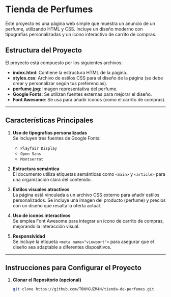 # Tienda de Perfumes

Este proyecto es una página web simple que muestra un anuncio de un perfume, utilizando HTML y CSS. Incluye un diseño moderno con tipografías personalizadas y un ícono interactivo de carrito de compras.

## Estructura del Proyecto

El proyecto está compuesto por los siguientes archivos:

- **index.html**: Contiene la estructura HTML de la página.
- **styles.css**: Archivo de estilos CSS para el diseño de la página (se debe crear y personalizar según tus preferencias).
- **perfume.jpg**: Imagen representativa del perfume.
- **Google Fonts**: Se utilizan fuentes externas para mejorar el diseño.
- **Font Awesome**: Se usa para añadir íconos (como el carrito de compras).

---

## Características Principales

1. **Uso de tipografías personalizadas**  
   Se incluyen tres fuentes de Google Fonts:  
   - `Playfair Display`
   - `Open Sans`
   - `Montserrat`

2. **Estructura semántica**  
   El documento utiliza etiquetas semánticas como `<main>` y `<article>` para una organización clara del contenido.

3. **Estilos visuales atractivos**  
   La página está vinculada a un archivo CSS externo para añadir estilos personalizados. Se incluye una imagen del producto (perfume) y precios con un diseño que resalta la oferta actual.

4. **Uso de íconos interactivos**  
   Se emplea Font Awesome para integrar un ícono de carrito de compras, mejorando la interacción visual.

5. **Responsividad**  
   Se incluye la etiqueta `<meta name="viewport">` para asegurar que el diseño sea adaptable a diferentes dispositivos.

---

## Instrucciones para Configurar el Proyecto

1. **Clonar el Repositorio (opcional)**  
   ```bash
   git clone https://github.com/T0NYGUZM4N/tienda-de-perfumes.git
